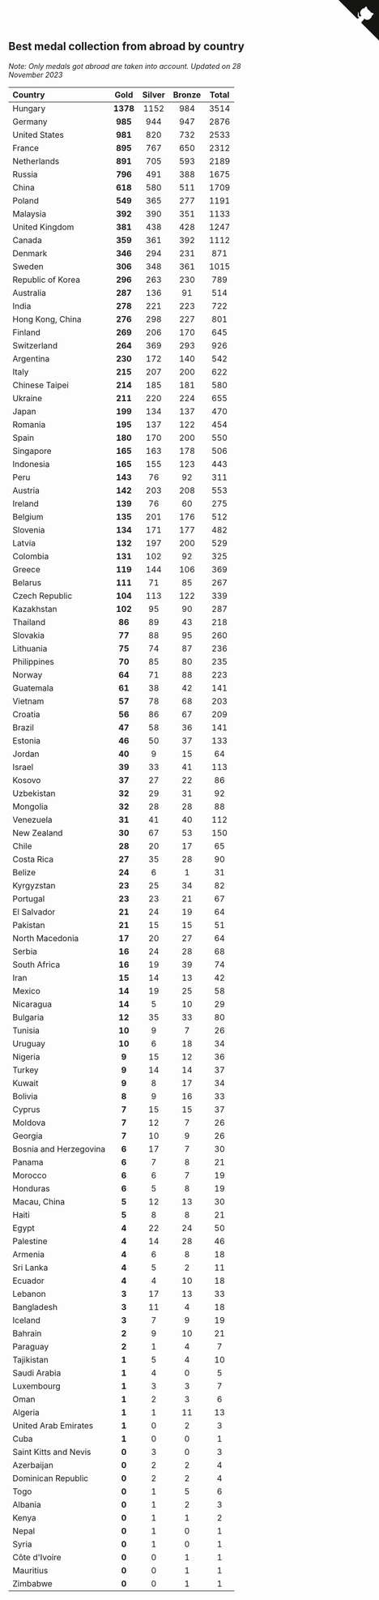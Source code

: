 ## Best medal collection from abroad by country

*Note: Only medals got abroad are taken into account.*
*Updated on 28 November 2023*

| Country | Gold | Silver | Bronze | Total |
| :--- | :--: | :--: | :--: | :--: |
| Hungary | **1378** | 1152 | 984 | 3514 |
| Germany | **985** | 944 | 947 | 2876 |
| United States | **981** | 820 | 732 | 2533 |
| France | **895** | 767 | 650 | 2312 |
| Netherlands | **891** | 705 | 593 | 2189 |
| Russia | **796** | 491 | 388 | 1675 |
| China | **618** | 580 | 511 | 1709 |
| Poland | **549** | 365 | 277 | 1191 |
| Malaysia | **392** | 390 | 351 | 1133 |
| United Kingdom | **381** | 438 | 428 | 1247 |
| Canada | **359** | 361 | 392 | 1112 |
| Denmark | **346** | 294 | 231 | 871 |
| Sweden | **306** | 348 | 361 | 1015 |
| Republic of Korea | **296** | 263 | 230 | 789 |
| Australia | **287** | 136 | 91 | 514 |
| India | **278** | 221 | 223 | 722 |
| Hong Kong, China | **276** | 298 | 227 | 801 |
| Finland | **269** | 206 | 170 | 645 |
| Switzerland | **264** | 369 | 293 | 926 |
| Argentina | **230** | 172 | 140 | 542 |
| Italy | **215** | 207 | 200 | 622 |
| Chinese Taipei | **214** | 185 | 181 | 580 |
| Ukraine | **211** | 220 | 224 | 655 |
| Japan | **199** | 134 | 137 | 470 |
| Romania | **195** | 137 | 122 | 454 |
| Spain | **180** | 170 | 200 | 550 |
| Singapore | **165** | 163 | 178 | 506 |
| Indonesia | **165** | 155 | 123 | 443 |
| Peru | **143** | 76 | 92 | 311 |
| Austria | **142** | 203 | 208 | 553 |
| Ireland | **139** | 76 | 60 | 275 |
| Belgium | **135** | 201 | 176 | 512 |
| Slovenia | **134** | 171 | 177 | 482 |
| Latvia | **132** | 197 | 200 | 529 |
| Colombia | **131** | 102 | 92 | 325 |
| Greece | **119** | 144 | 106 | 369 |
| Belarus | **111** | 71 | 85 | 267 |
| Czech Republic | **104** | 113 | 122 | 339 |
| Kazakhstan | **102** | 95 | 90 | 287 |
| Thailand | **86** | 89 | 43 | 218 |
| Slovakia | **77** | 88 | 95 | 260 |
| Lithuania | **75** | 74 | 87 | 236 |
| Philippines | **70** | 85 | 80 | 235 |
| Norway | **64** | 71 | 88 | 223 |
| Guatemala | **61** | 38 | 42 | 141 |
| Vietnam | **57** | 78 | 68 | 203 |
| Croatia | **56** | 86 | 67 | 209 |
| Brazil | **47** | 58 | 36 | 141 |
| Estonia | **46** | 50 | 37 | 133 |
| Jordan | **40** | 9 | 15 | 64 |
| Israel | **39** | 33 | 41 | 113 |
| Kosovo | **37** | 27 | 22 | 86 |
| Uzbekistan | **32** | 29 | 31 | 92 |
| Mongolia | **32** | 28 | 28 | 88 |
| Venezuela | **31** | 41 | 40 | 112 |
| New Zealand | **30** | 67 | 53 | 150 |
| Chile | **28** | 20 | 17 | 65 |
| Costa Rica | **27** | 35 | 28 | 90 |
| Belize | **24** | 6 | 1 | 31 |
| Kyrgyzstan | **23** | 25 | 34 | 82 |
| Portugal | **23** | 23 | 21 | 67 |
| El Salvador | **21** | 24 | 19 | 64 |
| Pakistan | **21** | 15 | 15 | 51 |
| North Macedonia | **17** | 20 | 27 | 64 |
| Serbia | **16** | 24 | 28 | 68 |
| South Africa | **16** | 19 | 39 | 74 |
| Iran | **15** | 14 | 13 | 42 |
| Mexico | **14** | 19 | 25 | 58 |
| Nicaragua | **14** | 5 | 10 | 29 |
| Bulgaria | **12** | 35 | 33 | 80 |
| Tunisia | **10** | 9 | 7 | 26 |
| Uruguay | **10** | 6 | 18 | 34 |
| Nigeria | **9** | 15 | 12 | 36 |
| Turkey | **9** | 14 | 14 | 37 |
| Kuwait | **9** | 8 | 17 | 34 |
| Bolivia | **8** | 9 | 16 | 33 |
| Cyprus | **7** | 15 | 15 | 37 |
| Moldova | **7** | 12 | 7 | 26 |
| Georgia | **7** | 10 | 9 | 26 |
| Bosnia and Herzegovina | **6** | 17 | 7 | 30 |
| Panama | **6** | 7 | 8 | 21 |
| Morocco | **6** | 6 | 7 | 19 |
| Honduras | **6** | 5 | 8 | 19 |
| Macau, China | **5** | 12 | 13 | 30 |
| Haiti | **5** | 8 | 8 | 21 |
| Egypt | **4** | 22 | 24 | 50 |
| Palestine | **4** | 14 | 28 | 46 |
| Armenia | **4** | 6 | 8 | 18 |
| Sri Lanka | **4** | 5 | 2 | 11 |
| Ecuador | **4** | 4 | 10 | 18 |
| Lebanon | **3** | 17 | 13 | 33 |
| Bangladesh | **3** | 11 | 4 | 18 |
| Iceland | **3** | 7 | 9 | 19 |
| Bahrain | **2** | 9 | 10 | 21 |
| Paraguay | **2** | 1 | 4 | 7 |
| Tajikistan | **1** | 5 | 4 | 10 |
| Saudi Arabia | **1** | 4 | 0 | 5 |
| Luxembourg | **1** | 3 | 3 | 7 |
| Oman | **1** | 2 | 3 | 6 |
| Algeria | **1** | 1 | 11 | 13 |
| United Arab Emirates | **1** | 0 | 2 | 3 |
| Cuba | **1** | 0 | 0 | 1 |
| Saint Kitts and Nevis | **0** | 3 | 0 | 3 |
| Azerbaijan | **0** | 2 | 2 | 4 |
| Dominican Republic | **0** | 2 | 2 | 4 |
| Togo | **0** | 1 | 5 | 6 |
| Albania | **0** | 1 | 2 | 3 |
| Kenya | **0** | 1 | 1 | 2 |
| Nepal | **0** | 1 | 0 | 1 |
| Syria | **0** | 1 | 0 | 1 |
| Côte d'Ivoire | **0** | 0 | 1 | 1 |
| Mauritius | **0** | 0 | 1 | 1 |
| Zimbabwe | **0** | 0 | 1 | 1 |


<a href="https://github.com/jonatanklosko/wca_statistics" class="github-corner" aria-label="View source on Github"><svg width="80" height="80" viewBox="0 0 250 250" style="fill:#151513; color:#fff; position: absolute; top: 0; border: 0; right: 0;" aria-hidden="true"><path d="M0,0 L115,115 L130,115 L142,142 L250,250 L250,0 Z"></path><path d="M128.3,109.0 C113.8,99.7 119.0,89.6 119.0,89.6 C122.0,82.7 120.5,78.6 120.5,78.6 C119.2,72.0 123.4,76.3 123.4,76.3 C127.3,80.9 125.5,87.3 125.5,87.3 C122.9,97.6 130.6,101.9 134.4,103.2" fill="currentColor" style="transform-origin: 130px 106px;" class="octo-arm"></path><path d="M115.0,115.0 C114.9,115.1 118.7,116.5 119.8,115.4 L133.7,101.6 C136.9,99.2 139.9,98.4 142.2,98.6 C133.8,88.0 127.5,74.4 143.8,58.0 C148.5,53.4 154.0,51.2 159.7,51.0 C160.3,49.4 163.2,43.6 171.4,40.1 C171.4,40.1 176.1,42.5 178.8,56.2 C183.1,58.6 187.2,61.8 190.9,65.4 C194.5,69.0 197.7,73.2 200.1,77.6 C213.8,80.2 216.3,84.9 216.3,84.9 C212.7,93.1 206.9,96.0 205.4,96.6 C205.1,102.4 203.0,107.8 198.3,112.5 C181.9,128.9 168.3,122.5 157.7,114.1 C157.9,116.9 156.7,120.9 152.7,124.9 L141.0,136.5 C139.8,137.7 141.6,141.9 141.8,141.8 Z" fill="currentColor" class="octo-body"></path></svg></a><style>.github-corner:hover .octo-arm{animation:octocat-wave 560ms ease-in-out}@keyframes octocat-wave{0%,100%{transform:rotate(0)}20%,60%{transform:rotate(-25deg)}40%,80%{transform:rotate(10deg)}}@media (max-width:500px){.github-corner:hover .octo-arm{animation:none}.github-corner .octo-arm{animation:octocat-wave 560ms ease-in-out}}</style>
